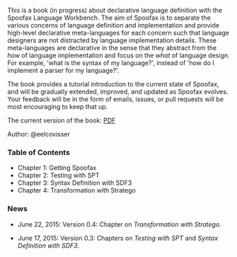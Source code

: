 
This is a book (in progress) about declarative language definition with the Spoofax Language
Workbench.
The aim of Spoofax is to separate the various concerns of language definition
and implementation and provide high-level declarative meta-languages for each
concern such that language designers are not distracted by language implementation
details.
These meta-languages are declarative in the sense that they abstract from the
_how_ of language implementation and focus on the _what_ of language
design.
For example, 'what is the syntax of my language?', instead of 'how do I
implement a parser for my language?'.

The book provides a tutorial introduction to the current state of Spoofax, and will be gradually extended, improved, and updated as Spoofax evolves. Your feedback will be in the form of emails, issues, or pull requests will be most encouraging to keep that up.

The current version of the book: [PDF](https://github.com/MetaBorgCube/declare-your-language/raw/master/decl-your-lang/releases/declare-your-language.pdf)

Author: @eelcovisser

### Table of Contents

* Chapter 1: Getting Spoofax
* Chapter 2: Testing with SPT
* Chapter 3: Syntax Definition with SDF3
* Chapter 4: Transformation with Stratego

### News

* June 22, 2015: Version 0.4: Chapter on _Transformation with Stratego_.

* June 17, 2015: Version 0.3: Chapters on _Testing with SPT_ and _Syntax Definition with SDF3_.
